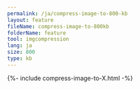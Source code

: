 ```yaml
---
permalink: /ja/compress-image-to-800-kb
layout: feature
fileName: compress-image-to-800kb
folderName: feature
tool: imgcompression
lang: ja
size: 800
type: kb
---
```


{%- include compress-image-to-X.html -%}
